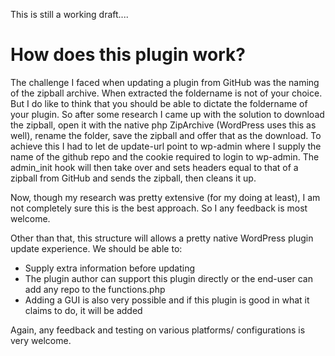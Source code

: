 This is still a working draft....

How does this plugin work?
==========================

The challenge I faced when updating a plugin from GitHub was the naming of the zipball archive. When extracted the foldername is not of your choice.
But I do like to think that you should be able to dictate the foldername of your  plugin. So after some research I came up with the solution to download
the zipball, open it with the native php ZipArchive (WordPress uses this as well), rename the folder, save the zipball and offer that as the download.
To achieve this I had to let de update-url point to wp-admin where I supply the name of the github repo and the cookie required to login to wp-admin.
The admin_init hook will then take over and sets headers equal to that of a zipball from GitHub and sends the zipball, then cleans it up.

Now, though my research was pretty extensive (for my doing at least), I am not completely sure this is the best approach. So I any feedback is most welcome.

Other than that, this structure will allows a pretty native WordPress plugin update experience. We should be able to:

* Supply extra information before updating
* The plugin author can support this plugin directly or the end-user can add any repo to the functions.php
* Adding a GUI is also very possible and if this plugin is good in what it claims to do, it will be added

Again, any feedback and testing on various platforms/ configurations is very welcome.